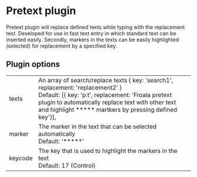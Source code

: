 # Pretext plugin

Pretext plugin will replace defined texts while typing with the replacement text. Developed for use in fast text entry in which standard text can be inserted easily.
Secondly, markers in the texts can be easily highlighted (selected) for replacement by a specified key.

## Plugin options

<table>
<tr><td> texts </td><td> An array of search/replace texts { key: 'search1', replacement: 'replacement2' }<br/>Default: [{ key: 'p:t', replacement: 'Froala pretext plugin to automatically replace text with other text and highlight ***** martkers by pressing defined key'}], </td></tr>
<tr><td> marker </td><td> The marker in the text that can be selected automatically<br/>Default: '*****' </td></tr>
<tr><td> keycode </td><td> The key that is used to highlight the markers in the text<br/>Default: 17 (Control)</td></tr>
